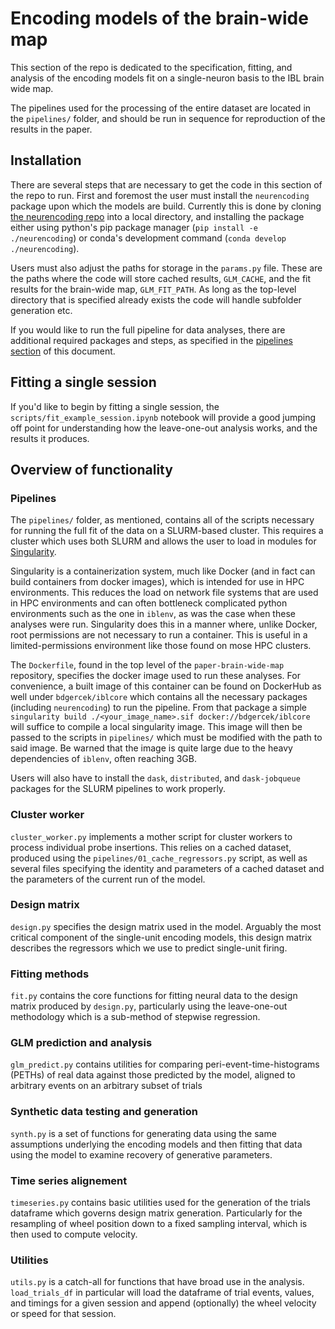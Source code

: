 # Encoding models of the brain-wide map

This section of the repo is dedicated to the specification, fitting, and analysis of the encoding models fit on a single-neuron basis to the IBL brain wide map.

The pipelines used for the processing of the entire dataset are located in the `pipelines/` folder, and should be run in sequence for reproduction of the results in the paper.

## Installation

There are several steps that are necessary to get the code in this section of the repo to run. First and foremost the user must install the `neurencoding` package upon which the models are build. Currently this is done by cloning [the neurencoding repo](https://github.com/berkgercek/neurencoding.git) into a local directory, and installing the package either using python's pip package manager (`pip install -e ./neurencoding`) or conda's development command (`conda develop ./neurencoding`).

Users must also adjust the paths for storage in the `params.py` file. These are the paths where the code will store cached results, `GLM_CACHE`, and the fit results for the brain-wide map, `GLM_FIT_PATH`. As long as the top-level directory that is specified already exists the code will handle subfolder generation etc.

If you would like to run the full pipeline for data analyses, there are additional required packages and steps, as specified in the [pipelines section](#pipelines) of this document.

## Fitting a single session

If you'd like to begin by fitting a single session, the `scripts/fit_example_session.ipynb` notebook will provide a good jumping off point for understanding how the leave-one-out analysis works, and the results it produces.

## Overview of functionality

### Pipelines

The `pipelines/` folder, as mentioned, contains all of the scripts necessary for running the full fit of the data on a SLURM-based cluster. This requires a cluster which uses both SLURM and allows the user to load in modules for [Singularity](https://docs.sylabs.io/guides/3.7/user-guide/).

Singularity is a containerization system, much like Docker (and in fact can build containers from docker images), which is intended for use in HPC environments. This reduces the load on network file systems that are used in HPC environments and can often bottleneck complicated python environments such as the one in `iblenv`, as was the case when these analyses were run. Singularity does this in a manner where, unlike Docker, root permissions are not necessary to run a container. This is useful in a limited-permissions environment like those found on mose HPC clusters.

The `Dockerfile`, found in the top level of the `paper-brain-wide-map` repository, specifies the docker image used to run these analyses. For convenience, a built image of this container can be found on DockerHub as well under `bdgercek/iblcore` which contains all the necessary packages (including `neurencoding`) to run the pipeline. From that package a simple `singularity build ./<your_image_name>.sif docker://bdgercek/iblcore` will suffice to compile a local singularity image. This image will then be passed to the scripts in `pipelines/` which must be modified with the path to said image. Be warned that the image is quite large due to the heavy dependencies of `iblenv`, often reaching 3GB.

Users will also have to install the `dask`, `distributed`, and `dask-jobqueue` packages for the SLURM pipelines to work properly.

### Cluster worker

`cluster_worker.py` implements a mother script for cluster workers to process individual probe insertions. This relies on a cached dataset, produced using the `pipelines/01_cache_regressors.py` script, as well as several files specifying the identity and parameters of a cached dataset and the parameters of the current run of the model.

### Design matrix

`design.py` specifies the design matrix used in the model. Arguably the most critical component of the single-unit encoding models, this design matrix describes the regressors which we use to predict single-unit firing.

### Fitting methods

`fit.py` contains the core functions for fitting neural data to the design matrix produced by `design.py`, particularly using the leave-one-out methodology which is a sub-method of stepwise regression.

### GLM prediction and analysis

`glm_predict.py` contains utilities for comparing peri-event-time-histograms (PETHs) of real data against those predicted by the model, aligned to arbitrary events on an arbitrary subset of trials

### Synthetic data testing and generation

`synth.py` is a set of functions for generating data using the same assumptions underlying the encoding models and then fitting that data using the model to examine recovery of generative parameters.

### Time series alignement

`timeseries.py` contains basic utilities used for the generation of the trials dataframe which governs design matrix generation. Particularly for the resampling of wheel position down to a fixed sampling interval, which is then used to compute velocity.

### Utilities

`utils.py` is a catch-all for functions that have broad use in the analysis. `load_trials_df` in particular will load the dataframe of trial events, values, and timings for a given session and append (optionally) the wheel velocity or speed for that session.

